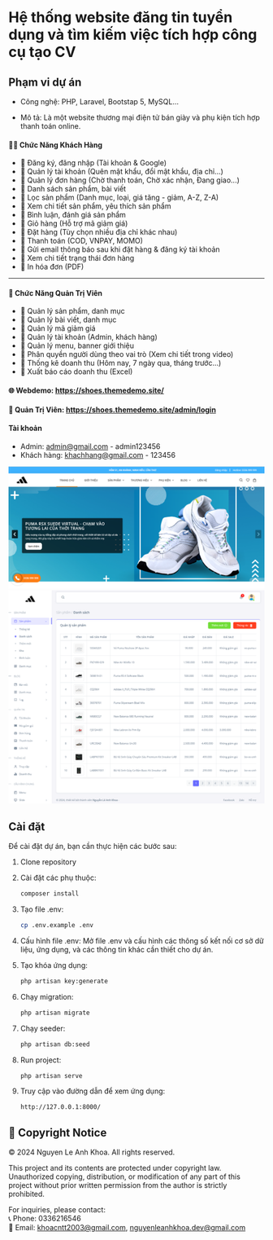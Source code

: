 # Hệ thống website đăng tin tuyển dụng và tìm kiếm việc tích hợp công cụ tạo CV

## Phạm vi dự án

-   Công nghệ:  PHP, Laravel, Bootstap 5, MySQL...

-   Mô tả: Là một website thương mại điện tử bán giày và phụ kiện tích hợp thanh toán online.


#### 🧑‍💼 Chức Năng Khách Hàng
- 🔹 Đăng ký, đăng nhập (Tài khoản & Google)
- 🔹 Quản lý tài khoản (Quên mật khẩu, đổi mật khẩu, địa chỉ...)
- 🔹 Quản lý đơn hàng (Chờ thanh toán, Chờ xác nhận, Đang giao...)
- 🔹 Danh sách sản phẩm, bài viết
- 🔹 Lọc sản phẩm (Danh mục, loại, giá tăng - giảm, A-Z, Z-A)
- 🔹 Xem chi tiết sản phẩm, yêu thích sản phẩm
- 🔹 Bình luận, đánh giá sản phẩm
- 🔹 Giỏ hàng (Hỗ trợ mã giảm giá)
- 🔹 Đặt hàng (Tùy chọn nhiều địa chỉ khác nhau)
- 🔹 Thanh toán (COD, VNPAY, MOMO)
- 🔹 Gửi email thông báo sau khi đặt hàng & đăng ký tài khoản
- 🔹 Xem chi tiết trạng thái đơn hàng
- 🔹 In hóa đơn (PDF)

---

#### 🔧 Chức Năng Quản Trị Viên
- 🔹 Quản lý sản phẩm, danh mục
- 🔹 Quản lý bài viết, danh mục
- 🔹 Quản lý mã giảm giá
- 🔹 Quản lý tài khoản (Admin, khách hàng)
- 🔹 Quản lý menu, banner giới thiệu
- 🔹 Phân quyền người dùng theo vai trò (Xem chi tiết trong video)
- 🔹 Thống kê doanh thu (Hôm nay, 7 ngày qua, tháng trước...)
- 🔹 Xuất báo cáo doanh thu (Excel)


#### 🌐 Webdemo: https://shoes.themedemo.site/

#### 🔧 Quản Trị Viên: https://shoes.themedemo.site/admin/login

#### Tài khoản

-   Admin: admin@gmail.com - admin123456
-   Khách hàng: khachhang@gmail.com - 123456


<img src="https://raw.githubusercontent.com/khoait03/shoes-shop/main/public/demo/home.png" alt="Ecommerce" width="900">

<img src="https://raw.githubusercontent.com/khoait03/shoes-shop/main/public/demo/admin-products.png" alt="Ecommerce" width="900">



## Cài đặt

Để cài đặt dự án, bạn cần thực hiện các bước sau:

1. Clone repository

2. Cài đặt các phụ thuộc:

    ```bash
    composer install 
   
    ```

3. Tạo file .env:

    ```bash
    cp .env.example .env

    ```

4. Cấu hình file .env:
   Mở file .env và cấu hình các thông số kết nối cơ sở dữ liệu, ứng dụng, và các thông tin khác cần thiết cho dự án.

5. Tạo khóa ứng dụng:

    ```bash
    php artisan key:generate

    ```

6. Chạy migration:

    ```bash
    php artisan migrate

    ```

7. Chạy seeder:

    ```bash
    php artisan db:seed

    ```

8. Run project:

    ```bash
    php artisan serve

    ```

9. Truy cập vào đường dẫn để xem ứng dụng:
    ```bash
    http://127.0.0.1:8000/
    ```

## 📜 Copyright Notice

© 2024 Nguyen Le Anh Khoa. All rights reserved.

This project and its contents are protected under copyright law. Unauthorized copying, distribution, or modification of any part of this project without prior written permission from the author is strictly prohibited.

For inquiries, please contact:  
📞 Phone: 0336216546  
📧 Email: [khoacntt2003@gmail.com](mailto:khoacntt2003@gmail.com), [nguyenleanhkhoa.dev@gmail.com](mailto:nguyenleanhkhoa.dev@gmail.com)  
